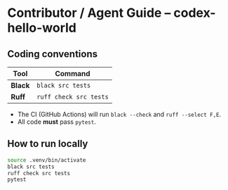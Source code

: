 # Contributor / Agent Guide – codex-hello-world

## Coding conventions
| Tool | Command |
|------|---------|
| **Black** | `black src tests` |
| **Ruff**  | `ruff check src tests` |

* The CI (GitHub Actions) will run `black --check` and `ruff --select F,E`.  
* All code **must** pass `pytest`.

## How to run locally

```bash
source .venv/bin/activate
black src tests
ruff check src tests
pytest
```

